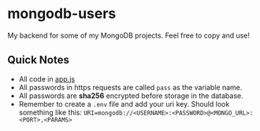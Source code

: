 # mongodb-users
My backend for some of my MongoDB projects. Feel free to copy and use!

## Quick Notes

* All code in [app.js](/app.js)
* All passwords in https requests are called `pass` as the variable name.
* All passwords are **sha256** encrypted before storage in the database.
* Remember to create a `.env` file and add your uri key. Should look something like this: `URI=mongodb://<USERNAME>:<PASSWORD>@<MONGO_URL>:<PORT>,<PARAMS>`


